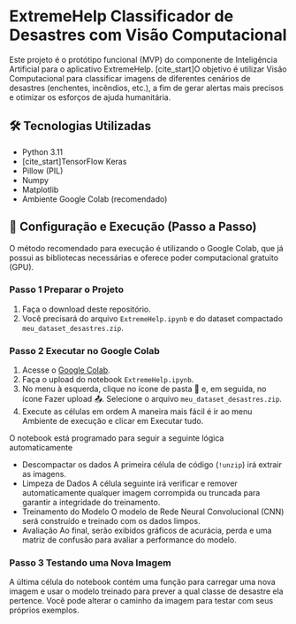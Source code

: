 # ExtremeHelp Classificador de Desastres com Visão Computacional

Este projeto é o protótipo funcional (MVP) do componente de Inteligência Artificial para o aplicativo ExtremeHelp. [cite_start]O objetivo é utilizar Visão Computacional para classificar imagens de diferentes cenários de desastres (enchentes, incêndios, etc.), a fim de gerar alertas mais precisos e otimizar os esforços de ajuda humanitária.

## 🛠️ Tecnologias Utilizadas
- Python 3.11
- [cite_start]TensorFlow  Keras 
- Pillow (PIL)
- Numpy
- Matplotlib
- Ambiente Google Colab (recomendado)

## 🚀 Configuração e Execução (Passo a Passo)

O método recomendado para execução é utilizando o Google Colab, que já possui as bibliotecas necessárias e oferece poder computacional gratuito (GPU).

### Passo 1 Preparar o Projeto
1.  Faça o download deste repositório.
2.  Você precisará do arquivo `ExtremeHelp.ipynb` e do dataset compactado `meu_dataset_desastres.zip`.

### Passo 2 Executar no Google Colab
1.  Acesse o [Google Colab](httpscolab.research.google.com).
2.  Faça o upload do notebook `ExtremeHelp.ipynb`.
3.  No menu à esquerda, clique no ícone de pasta 📁 e, em seguida, no ícone Fazer upload 📤. Selecione o arquivo `meu_dataset_desastres.zip`.
4.  Execute as células em ordem A maneira mais fácil é ir ao menu Ambiente de execução e clicar em Executar tudo.

O notebook está programado para seguir a seguinte lógica automaticamente
- Descompactar os dados A primeira célula de código (`!unzip`) irá extrair as imagens.
- Limpeza de Dados A célula seguinte irá verificar e remover automaticamente qualquer imagem corrompida ou truncada para garantir a integridade do treinamento.
- Treinamento do Modelo O modelo de Rede Neural Convolucional (CNN) será construído e treinado com os dados limpos.
- Avaliação Ao final, serão exibidos gráficos de acurácia, perda e uma matriz de confusão para avaliar a performance do modelo.

### Passo 3 Testando uma Nova Imagem
A última célula do notebook contém uma função para carregar uma nova imagem e usar o modelo treinado para prever a qual classe de desastre ela pertence. Você pode alterar o caminho da imagem para testar com seus próprios exemplos.